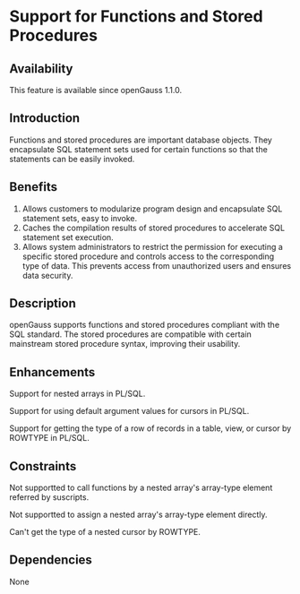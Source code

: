 # Support for Functions and Stored Procedures<a name="EN-US_TOPIC_0000001135665705"></a>

## Availability<a name="section56086982"></a>

This feature is available since openGauss 1.1.0.

## Introduction<a name="section35020791"></a>

Functions and stored procedures are important database objects. They encapsulate SQL statement sets used for certain functions so that the statements can be easily invoked.

## Benefits<a name="section46751668"></a>

1.  Allows customers to modularize program design and encapsulate SQL statement sets, easy to invoke.
2.  Caches the compilation results of stored procedures to accelerate SQL statement set execution.
3.  Allows system administrators to restrict the permission for executing a specific stored procedure and controls access to the corresponding type of data. This prevents access from unauthorized users and ensures data security.

## Description<a name="section18111828"></a>

openGauss  supports functions and stored procedures compliant with the SQL standard. The stored procedures are compatible with certain mainstream stored procedure syntax, improving their usability.

## Enhancements<a name="section28788730"></a>

Support for nested arrays in PL/SQL.

Support for using default argument values for cursors in PL/SQL.

Support for getting the type of a row of records in a table, view, or cursor by ROWTYPE in PL/SQL.

## Constraints<a name="section06531946143616"></a>

Not supportted to call functions by a nested array's array-type element referred by suscripts.

Not supportted to assign a nested array's array-type element directly.

Can't get the type of a nested cursor by ROWTYPE.

## Dependencies<a name="section57771982"></a>

None

